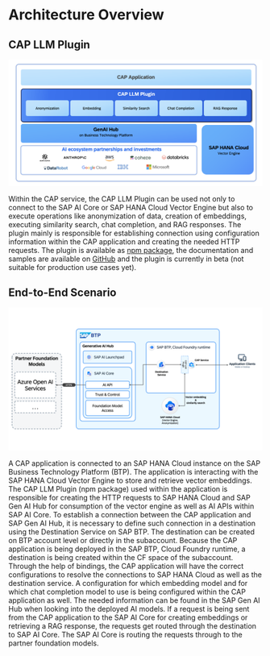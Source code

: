
# Architecture Overview

## CAP LLM Plugin

![End2End Architecture of CAP & SAP AI Core](/doumentation/diagrams/CAP%20LLM%20BD.png)

Within the CAP service, the CAP LLM Plugin can be used not only to connect to the SAP AI Core or SAP HANA Cloud Vector Engine but also to execute operations like anonymization of data, creation of embeddings, executing similarity search, chat completion, and RAG responses. The plugin mainly is responsible for establishing connection using configuration information within the CAP application and creating the needed HTTP requests.
The plugin is available as [npm package](https://www.npmjs.com/package/cap-llm-plugin), the documentation and samples are available on [GitHub](https://github.com/SAP-samples/cap-llm-plugin-samples/tree/main) and the plugin is currently in beta (not suitable for production use cases yet).

## End-to-End Scenario

![End2End Architecture of CAP & SAP AI Core](/doumentation/diagrams/CAPLLM_End2End_Architecture_Simple.png)

A CAP application is connected to an SAP HANA Cloud instance on the SAP Business Technology Platform (BTP). The application is interacting with the SAP HANA Cloud Vector Engine to store and retrieve vector embeddings. The CAP LLM Plugin (npm package) used within the application is responsible for creating the HTTP requests to SAP HANA Cloud and SAP Gen AI Hub for consumption of the vector engine as well as AI APIs within SAP AI Core. To establish a connection between the CAP application and SAP Gen AI Hub, it is necessary to define such connection in a destination using the Destination Service on SAP BTP. The destination can be created on BTP account level or directly in the subaccount. Because the CAP application is being deployed in the SAP BTP, Cloud Foundry runtime, a destination is being created within the CF space of the subaccount. Through the help of bindings, the CAP application will have the correct configurations to resolve the connections to SAP HANA Cloud as well as the destination service. A configuration for which embedding model and for which chat completion model to use is being configured within the CAP application as well. The needed information can be found in the SAP Gen AI Hub when looking into the deployed AI models.
If a request is being sent from the CAP application to the SAP AI Core for creating embeddings or retrieving a RAG response, the requests get routed through the destination to SAP AI Core. The SAP AI Core is routing the requests through to the partner foundation models.